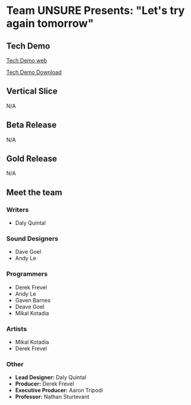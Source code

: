 # Team UNSURE Presents: "Let's try again tomorrow"

## Tech Demo

[Tech Demo web](/TechDemo/index.html)

[Tech Demo Download](TechDemo.zip)
  
## Vertical Slice
  
N/A

## Beta Release
  
N/A

## Gold Release
  
N/A

## Meet the team

### Writers

- Daly Quintal

### Sound Designers

- Dave Goel
- Andy Le

### Programmers

- Derek Frevel
- Andy Le
- Gaven Barnes
- Deave Goel
- Mikal Kotadia

### Artists

- Mikal Kotadia
- Derek Frevel

### Other

- **Lead Designer:** Daly Quintal
- **Producer:** Derek Frevel
- **Executive Producer:** Aaron Tripodi
- **Professor:** Nathan Sturtevant
